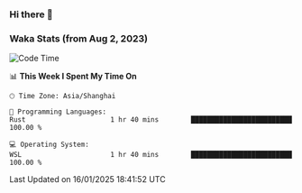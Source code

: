 ### Hi there 👋

### Waka Stats (from Aug 2, 2023)

<!--START_SECTION:waka-->
![Code Time](http://img.shields.io/badge/Code%20Time-611%20hrs%2031%20mins-blue)

📊 **This Week I Spent My Time On** 

```text
🕑︎ Time Zone: Asia/Shanghai

💬 Programming Languages: 
Rust                     1 hr 40 mins        █████████████████████████   100.00 % 

💻 Operating System: 
WSL                      1 hr 40 mins        █████████████████████████   100.00 % 
```


 Last Updated on 16/01/2025 18:41:52 UTC
<!--END_SECTION:waka-->
